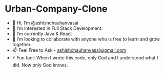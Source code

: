 # Urban-Company-Clone
- 👋 Hi, I’m @ashishchauhanvasai
- 👀 I’m interested in Full Stack Development.
- 🌱 I’m currently Java & React
- 💞️ I’m looking to collaborate with anyone who is free to learn and grow together.
- 📫 Feel Free to Ask - ashishchauhanvasai@gmail.com
- ⚡ Fun fact: When I wrote this code, only God and I understood what I did. Now only God knows.

